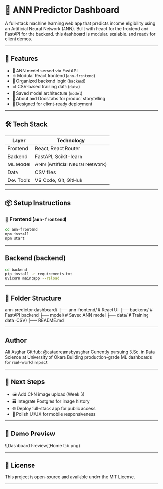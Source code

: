 # 🧠 ANN Predictor Dashboard

A full-stack machine learning web app that predicts income eligibility using an Artificial Neural Network (ANN). Built with React for the frontend and FastAPI for the backend, this dashboard is modular, scalable, and ready for client demos.

---

## 🚀 Features

- 🔮 ANN model served via FastAPI
- ⚛️ Modular React frontend (`ann-frontend`)
- 📁 Organized backend logic (`backend`)
- 📊 CSV-based training data (`data`)
- 🧠 Saved model architecture (`model`)
- 📄 About and Docs tabs for product storytelling
- 🎯 Designed for client-ready deployment

---

## 🛠️ Tech Stack

| Layer      | Technology           |
|------------|----------------------|
| Frontend   | React, React Router  |
| Backend    | FastAPI, Scikit-learn|
| ML Model   | ANN (Artificial Neural Network) |
| Data       | CSV files            |
| Dev Tools  | VS Code, Git, GitHub |

---

## 📦 Setup Instructions

### 🔹 Frontend (`ann-frontend`)
```bash
cd ann-frontend
npm install
npm start
```

---

## Backend (backend)
```bash
cd backend
pip install -r requirements.txt
uvicorn main:app --reload
```
---

## 📁 Folder Structure

ann-predictor-dashboard/
├── ann-frontend/       # React UI
├── backend/            # FastAPI backend
├── model/              # Saved ANN model
├── data/               # Training data (CSV)
├── README.md

---

## Author
Ali Asghar
GitHub: @datadreamsbyasghar
Currently pursuing B.Sc. in Data Science at University of Okara
Building production-grade ML dashboards for real-world impact

---

## 🧠 Next Steps
- 🖼️ Add CNN image upload (Week 6)
- 🗃️ Integrate Postgres for image history
- 🌐 Deploy full-stack app for public access
- 📱 Polish UI/UX for mobile responsiveness

---

## 📸 Demo Preview 
![Dashboard Preview](Home tab.png)

---

## 📜 License
This project is open-source and available under the MIT License.

---














